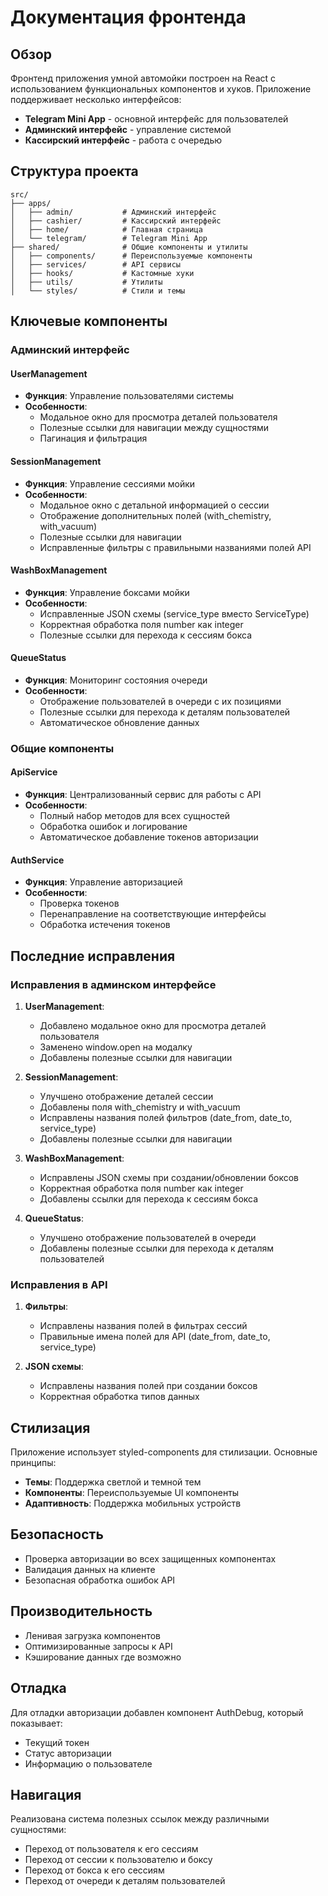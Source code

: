 # Документация фронтенда

## Обзор

Фронтенд приложения умной автомойки построен на React с использованием функциональных компонентов и хуков. Приложение поддерживает несколько интерфейсов:

- **Telegram Mini App** - основной интерфейс для пользователей
- **Админский интерфейс** - управление системой
- **Кассирский интерфейс** - работа с очередью

## Структура проекта

```
src/
├── apps/
│   ├── admin/           # Админский интерфейс
│   ├── cashier/         # Кассирский интерфейс
│   ├── home/            # Главная страница
│   └── telegram/        # Telegram Mini App
├── shared/              # Общие компоненты и утилиты
│   ├── components/      # Переиспользуемые компоненты
│   ├── services/        # API сервисы
│   ├── hooks/           # Кастомные хуки
│   ├── utils/           # Утилиты
│   └── styles/          # Стили и темы
```

## Ключевые компоненты

### Админский интерфейс

#### UserManagement
- **Функция**: Управление пользователями системы
- **Особенности**: 
  - Модальное окно для просмотра деталей пользователя
  - Полезные ссылки для навигации между сущностями
  - Пагинация и фильтрация

#### SessionManagement
- **Функция**: Управление сессиями мойки
- **Особенности**:
  - Модальное окно с детальной информацией о сессии
  - Отображение дополнительных полей (with_chemistry, with_vacuum)
  - Полезные ссылки для навигации
  - Исправленные фильтры с правильными названиями полей API

#### WashBoxManagement
- **Функция**: Управление боксами мойки
- **Особенности**:
  - Исправленные JSON схемы (service_type вместо ServiceType)
  - Корректная обработка поля number как integer
  - Полезные ссылки для перехода к сессиям бокса

#### QueueStatus
- **Функция**: Мониторинг состояния очереди
- **Особенности**:
  - Отображение пользователей в очереди с их позициями
  - Полезные ссылки для перехода к деталям пользователей
  - Автоматическое обновление данных

### Общие компоненты

#### ApiService
- **Функция**: Централизованный сервис для работы с API
- **Особенности**:
  - Полный набор методов для всех сущностей
  - Обработка ошибок и логирование
  - Автоматическое добавление токенов авторизации

#### AuthService
- **Функция**: Управление авторизацией
- **Особенности**:
  - Проверка токенов
  - Перенаправление на соответствующие интерфейсы
  - Обработка истечения токенов

## Последние исправления

### Исправления в админском интерфейсе

1. **UserManagement**:
   - Добавлено модальное окно для просмотра деталей пользователя
   - Заменено window.open на модалку
   - Добавлены полезные ссылки для навигации

2. **SessionManagement**:
   - Улучшено отображение деталей сессии
   - Добавлены поля with_chemistry и with_vacuum
   - Исправлены названия полей фильтров (date_from, date_to, service_type)
   - Добавлены полезные ссылки для навигации

3. **WashBoxManagement**:
   - Исправлены JSON схемы при создании/обновлении боксов
   - Корректная обработка поля number как integer
   - Добавлены ссылки для перехода к сессиям бокса

4. **QueueStatus**:
   - Улучшено отображение пользователей в очереди
   - Добавлены полезные ссылки для перехода к деталям пользователей

### Исправления в API

1. **Фильтры**:
   - Исправлены названия полей в фильтрах сессий
   - Правильные имена полей для API (date_from, date_to, service_type)

2. **JSON схемы**:
   - Исправлены названия полей при создании боксов
   - Корректная обработка типов данных

## Стилизация

Приложение использует styled-components для стилизации. Основные принципы:

- **Темы**: Поддержка светлой и темной тем
- **Компоненты**: Переиспользуемые UI компоненты
- **Адаптивность**: Поддержка мобильных устройств

## Безопасность

- Проверка авторизации во всех защищенных компонентах
- Валидация данных на клиенте
- Безопасная обработка ошибок API

## Производительность

- Ленивая загрузка компонентов
- Оптимизированные запросы к API
- Кэширование данных где возможно

## Отладка

Для отладки авторизации добавлен компонент AuthDebug, который показывает:
- Текущий токен
- Статус авторизации
- Информацию о пользователе

## Навигация

Реализована система полезных ссылок между различными сущностями:
- Переход от пользователя к его сессиям
- Переход от сессии к пользователю и боксу
- Переход от бокса к его сессиям
- Переход от очереди к деталям пользователей
